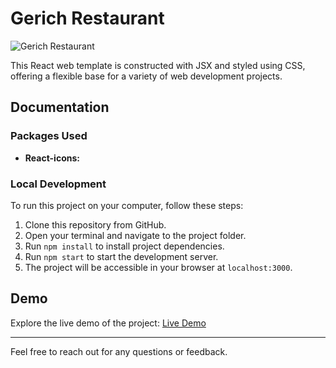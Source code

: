 # Gerich Restaurant

![Gerich Restaurant](https://i.imgur.com/0kihfLP.png)

This React web template is constructed with JSX and styled using CSS, offering a flexible base for a variety of web development projects.

## Documentation

### Packages Used

- **React-icons:** 

### Local Development

To run this project on your computer, follow these steps:

1. Clone this repository from GitHub.
2. Open your terminal and navigate to the project folder.
3. Run `npm install` to install project dependencies.
4. Run `npm start` to start the development server.
5. The project will be accessible in your browser at `localhost:3000`.

## Demo

Explore the live demo of the project: [Live Demo](https://thriving-torrone-796253.netlify.app/)


---
Feel free to reach out for any questions or feedback.